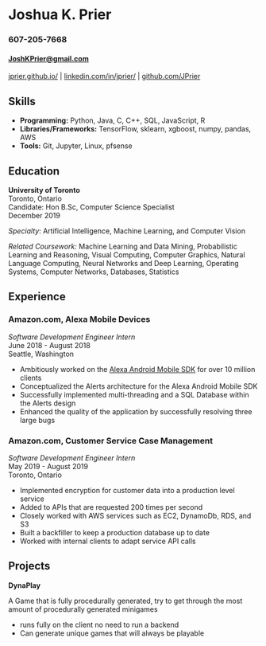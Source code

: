# Joshua K. Prier                                                                         
### 607-205-7668
#### [JoshKPrier@gmail.com](mailto:JoshKPrier@gmail.com)

[jprier.github.io/](https://jprier.github.io/) | [linkedin.com/in/jprier/](https://www.linkedin.com/in/jprier/) | [github.com/JPrier](https://github.com/JPrier)

## Skills

  - **Programming:** Python, Java, C, C++, SQL, JavaScript, R
  - **Libraries/Frameworks:** TensorFlow, sklearn, xgboost, numpy, pandas, AWS
  - **Tools:** Git, Jupyter, Linux, pfsense

## Education

**University of Toronto**         
Toronto, Ontario  
Candidate: Hon B.Sc, Computer Science Specialist  
December 2019  

_Specialty_: Artificial Intelligence, Machine Learning, and Computer Vision

_Related Coursework:_  Machine Learning and Data Mining, Probabilistic Learning and Reasoning, Visual Computing, Computer Graphics, Natural Language Computing, Neural Networks and Deep Learning, Operating Systems, Computer Networks, Databases, Statistics

## Experience

### Amazon.com, Alexa Mobile Devices  
 *Software Development Engineer Intern*  
 June 2018 - August 2018  
 Seattle, Washington

- Ambitiously worked on the [Alexa Android Mobile SDK](https://play.google.com/store/apps/details?id=com.amazon.dee.app) for over 10 million clients
- Conceptualized the Alerts architecture for the Alexa Android Mobile SDK
- Successfully implemented multi-threading and a SQL Database within the Alerts design
- Enhanced the quality of the application by successfully resolving three large bugs

### Amazon.com, Customer Service Case Management
  *Software Development Engineer Intern*  
  May 2019 - August 2019  
  Toronto, Ontario  
  
  - Implemented encryption for customer data into a production level service
  - Added to APIs that are requested 200 times per second
  - Closely worked with AWS services such as EC2, DynamoDb, RDS, and S3
  - Built a backfiller to keep a production database up to date
  - Worked with internal clients to adapt service API calls
  
## Projects

**DynaPlay**

A Game that is fully procedurally generated, try to get through the most amount of procedurally generated minigames
- runs fully on the client no need to run a backend
- Can generate unique games that will always be playable

